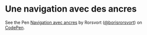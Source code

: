 # Une navigation avec des ancres

<p data-height="265" data-theme-id="0" data-slug-hash="QamBEv" data-default-tab="html,result" data-user="borisrorsvort" data-embed-version="2" data-pen-title="Navigation avec ancres" class="codepen">See the Pen <a href="https://codepen.io/borisrorsvort/pen/QamBEv/">Navigation avec ancres</a> by Rorsvort (<a href="https://codepen.io/borisrorsvort">@borisrorsvort</a>) on <a href="https://codepen.io">CodePen</a>.</p>

<script async src="https://production-assets.codepen.io/assets/embed/ei.js"></script>
